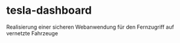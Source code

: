 # tesla-dashboard
Realisierung einer sicheren Webanwendung für den Fernzugriff auf vernetzte Fahrzeuge
